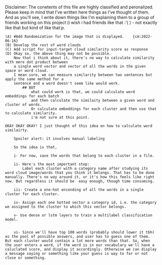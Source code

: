 Disclaimer: The conetents of this file are highly classified and peronalized. Please keep in mind that
I've written here things as I've thought of them. And as you'll see, I write down things like I'm explaining
them to a group of friends working on this project (i wish i had friends like that :'( ) - not exactly like that but kind of like that:p.

    (A) #Add Randomization for the image that is displayed.    {cm:2022-06-16}
    (B) Develop the rest of word clouds
    (C) Add script for input-target cloud similarity score as response
    (D) Okay so, the above thing may not be possible. 
        Now that i think about it, there's no way to calculate similarity with mere dot product between
        a single word vector and vector of all the words in the given space or word cloud.
        I mean sure, we can measure similarity between two sentences but apply the same method for a
        sentence and a word doesn't seem like would work.
            ## BUT
                what could work is that, we could calculate word embeddings for each batch
                and then calculate the similaity between a given word and cluster of words.
                Or calculate embeddings for each cluster and then use that to calculate similarity.
                i'm not sure at this point.

    OKAY OKAY OKAY! I just thought of this idea on how to calculate word similairty.
        
        Spoiler alert: it involves manual labeling

        So the idea is that, 

        i- For now, save the words that belong to each cluster in a file.
        
        ii- Here's the most important step:
            Label each cluster with a category name after studying its word cloud image/words that you think it belongs. That has to be done manually. There's no way around it, or it's how this feels like right now. But regardless it should be  easy enough, though time consuming.
        
        iii- Create a one-hot enconding of all the words in a single cluster for each cluster.
        
        iv- Assign each one hotted vector a category id, i.e. the category we assigned to the cluster to which this vector belongs.

        v- Use dense or lstm layers to train a multilabel classification model.


        vi- Since we'll have top 100 words (probably should lower it tbh) as the pool of possible answers, and user has to guess one of them. But each cluster would contain a lot more words than that. So, when the user enters a word, if the word is in our vocabulary we'll have a caluclated score, and display it accordingly. Otherwise we can display a message saying or something like your guess is way to far or not close or something.